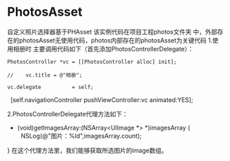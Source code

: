 # PhotosAsset
自定义照片选择器基于PHAsset
该实例代码在项目工程photos文件夹 中，外部存在的photosAsset无使用代码，photos内部存在的photosAsset为关键代码
1.使用相册时 主要调用代码如下（首先添加PhotosControllerDelegate）：  

    PhotosController *vc = [[PhotosController alloc] init];
    
    //    vc.title = @"相册";
    
    vc.delegate          = self;
    
    [self.navigationController pushViewController:vc animated:YES];
    
2.PhotosControllerDelegate代理方法如下：
- (void)getImagesArray:(NSArray<UIImage *> *)imagesArray {                                                                                       
   NSLog(@"图片：%ld",imagesArray.count);
   
}
在这个代理方法里，我们能够获取所选图片的image数组。


